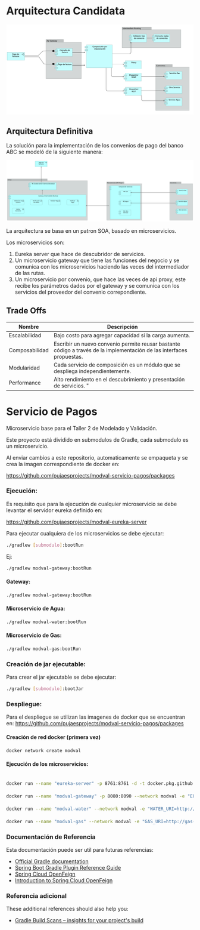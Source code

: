 # Arquitectura Candidata

![alt text](images/arquitectura_candidata.png "Arquitectura candidata")

## Arquitectura Definitiva

La solución para la implementación de los convenios de pago del banco ABC se modeló de la siguiente manera:

![alt text](images/modelo.png "Modelo")

La arquitectura se basa en un patron SOA, basado en microservicios.

Los microservicios son:

1. Eureka server que hace de descubridor de servicios.
2. Un microservicio gateway que tiene las funciones del negocio y se comunica con los microservicios haciendo las veces del intermediador de las rutas.
3. Un microservicio por convenio, que hace las veces de api proxy, este recibe los parámetros dados por el gateway y se comunica con los servicios del proveedor del convenio correpondiente.


## Trade Offs

| Nombre | Descripción |
 -- | -- |
| Escalabilidad | Bajo costo para agregar capacidad si la carga aumenta. | 
| Composabilidad | Escribir un nuevo convenio permite reusar bastante código a través de la implementación de las interfaces propuestas. |
| Modularidad | Cada servicio de composición es un módulo que se despliega independientemente. |
| Performance | Alto rendimiento en el descubrimiento y presentación de servicios. "


# Servicio de Pagos

Microservicio base para el Taller 2 de Modelado y Validación.

Este proyecto está dividido en submodulos de Gradle, cada submodulo es un microservicio.

Al enviar cambios a este repositorio, automaticamente se empaqueta y se crea la imagen correspondiente de docker en:

https://github.com/pujaesprojects/modval-servicio-pagos/packages


### Ejecución:

Es requisito que para la ejecución de cualquier microservicio se debe levantar el servidor eureka definido en:

https://github.com/pujaesprojects/modval-eureka-server

Para ejecutar cualquiera de los microservicios se debe ejecutar:

```bash
./gradlew [submodulo]:bootRun
```

Ej:

```bash
./gradlew modval-gateway:bootRun
```

#### Gateway:

```bash
./gradlew modval-gateway:bootRun
```

#### Microservicio de Agua:

```bash
./gradlew modval-water:bootRun
```

#### Microservicio de Gas:

```bash
./gradlew modval-gas:bootRun
```

### Creación de jar ejecutable:

Para crear el jar ejecutable se debe ejecutar:

```bash
./gradlew [submodulo]:bootJar
```

### Despliegue:

Para el despliegue se utilizan las imagenes de docker que se encuentran en: https://github.com/pujaesprojects/modval-servicio-pagos/packages

#### Creación de red docker (primera vez)

```bash
docker network create modval
```


#### Ejecución de los microservicios:

```bash

docker run --name "eureka-server" -p 8761:8761 -d -t docker.pkg.github.com/pujaesprojects/modval-eureka-server/registry

docker run --name "modval-gateway" -p 8080:8090 --network modval -e "EUREKA_URI=http://eureka-server:8761/eureka" -d -t docker.pkg.github.com/pujaesprojects/modval-servicio-pagos/modval-gateway

docker run --name "modval-water" --network modval -e "WATER_URI=http://water-service:8080/servicios/pagos/v1" -e "EUREKA_URI=http://eureka-server:8761/eureka" -d -t docker.pkg.github.com/pujaesprojects/modval-servicio-pagos/modval-water

docker run --name "modval-gas" --network modval -e "GAS_URI=http://gas-service-soap_web-services_1:8080/gas-service/PagosService" -e "EUREKA_URI=http://eureka-server:8761/eureka" -d -t docker.pkg.github.com/pujaesprojects/modval-servicio-pagos/modval-gas

```

### Documentación de Referencia
Esta documentación puede ser util para futuras referencias:

* [Official Gradle documentation](https://docs.gradle.org)
* [Spring Boot Gradle Plugin Reference Guide](https://docs.spring.io/spring-boot/docs/2.2.5.RELEASE/gradle-plugin/reference/html/)
* [Spring Cloud OpenFeign](https://cloud.spring.io/spring-cloud-openfeign/reference/html/)
* [Introduction to Spring Cloud OpenFeign](https://www.baeldung.com/spring-cloud-openfeign)


### Referencia adicional
These additional references should also help you:

* [Gradle Build Scans – insights for your project's build](https://scans.gradle.com#gradle)
